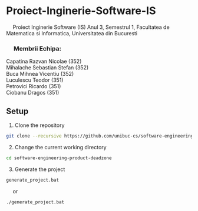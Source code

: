 ﻿# Proiect-Inginerie-Software-IS

&emsp; Proiect Inginerie Software (IS) Anul 3, Semestrul 1, Facultatea de Matematica si Informatica, Universitatea din Bucuresti <br/>

### &emsp; Membrii Echipa: <br/>
Capatina Razvan Nicolae ($352$) <br/> 
Mihalache Sebastian Stefan ($352$) <br/>
Buca Mihnea Vicentiu ($352$) <br/>
Luculescu Teodor ($351$) <br/>
Petrovici Ricardo ($351$) <br/>
Ciobanu Dragos ($351$) <br/>

## Setup
1. Clone the repository
```sh
git clone --recursive https://github.com/unibuc-cs/software-engineering-product-deadzone
```

2. Change the current working directory
```sh
cd software-engineering-product-deadzone
```

3. Generate the project
```sh
generate_project.bat
```
&emsp; or <br/>
```sh
./generate_project.bat
```
